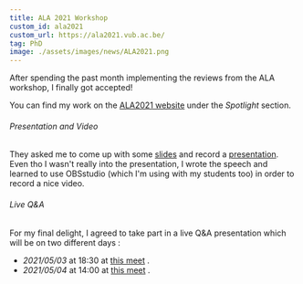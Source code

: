 ```yaml
---
title: ALA 2021 Workshop
custom_id: ala2021
custom_url: https://ala2021.vub.ac.be/
tag: PhD
image: ./assets/images/news/ALA2021.png
---
```


After spending the past month implementing the reviews from the ALA workshop, I finally got accepted!

You can find my work on the [ALA2021 website]( https://ala2021.vub.ac.be/) under the *Spotlight* section.

######  Presentation and Video
They asked me to come up with some [slides](https://ala2021.vub.ac.be/presentations/pres_paper4.pdf) and record a [presentation](https://youtu.be/3Ddt7FNnjGk). 
Even tho I wasn't really into the presentation, I wrote the speech and learned to use OBSstudio (which I'm using with my students too) in order to record a nice video.

###### Live Q&A
For my final delight, I agreed to take part in a live Q&A presentation which will be on two different days :

- *2021/05/03* at 18:30 at [this meet]( https://meet.google.com/rkf-pxwg-cvg) .
- *2021/05/04* at 14:00 at [this meet](https://meet.google.com/dgu-ddeq-bof) .

